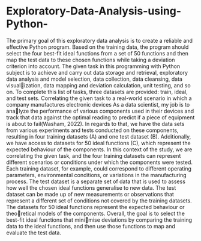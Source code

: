 # Exploratory-Data-Analysis-using-Python-
The primary goal of this exploratory data analysis  is to create a reliable and effective Python program. Based on the training data, the program should select the four best-fit ideal functions from a set of 50 functions and then map the test data to these chosen functions while taking a deviation criterion into account.
The given task in this programming with Python subject is to achieve and carry out data storage and 
retrieval, exploratory data analysis and model selection, data collection, data cleansing, data visualization, data mapping and deviation calculation, unit testing, and so on. To complete this list of tasks, 
three datasets are provided: train, ideal, and test sets. Correlating the given task to a real-world 
scenario in which a company manufactures electronic devices As a data scientist, my job is to analyze the performance of various components used in their devices and track that data against the 
optimal reading to predict if a piece of equipment is about to fail(Washam, 2022). In regards to that, 
we have the data sets from various experiments and tests conducted on these components, resulting 
in four training datasets (A) and one test dataset (B). Additionally, we have access to datasets for 50 
ideal functions (C), which represent the expected behaviour of the components.
In this context of the study, we are correlating the given task, and the four training datasets can 
represent different scenarios or conditions under which the components were tested. Each training 
dataset, for example, could correspond to different operating parameters, environmental conditions, 
or variations in the manufacturing process. The test dataset is a separate set of data that is used to 
assess how well the chosen ideal functions generalise to new data. The test dataset can be made 
up of new measurements or observations that represent a different set of conditions not covered by 
the training datasets. The datasets for 50 ideal functions represent the expected behaviour or theoretical models of the components. Overall, the goal is to select the best-fit ideal functions that minimise deviations by comparing the training data to the ideal functions, and then use those functions 
to map and evaluate the test data.
